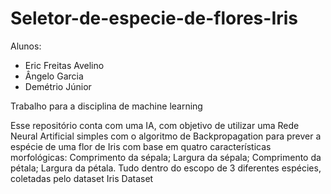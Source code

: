 # Seletor-de-especie-de-flores-Iris

Alunos:
- Eric Freitas Avelino
- Ângelo Garcia
- Demétrio Júnior

Trabalho para a disciplina de machine learning

Esse repositório conta com uma IA, com objetivo de utilizar uma Rede Neural Artificial simples com o algoritmo de Backpropagation para prever a espécie de uma flor de Iris com base em quatro características morfológicas: Comprimento da sépala; Largura da sépala; Comprimento da pétala; Largura da pétala. Tudo dentro do escopo de 3 diferentes espécies, coletadas pelo dataset Iris Dataset
